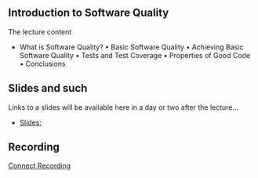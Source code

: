 ## Introduction	to	Software	Quality

The lecture content
* What	is	Software	Quality?
• Basic	Software	Quality
• Achieving	Basic	Software	Quality
• Tests	and	Test	Coverage
• Properties	of	Good	Code
• Conclusions

## Slides and such
Links to a slides will be available here in a day or two after the lecture...
 * [Slides:](https://github.com/dntoll/1dv610/raw/master/lectures/slides/Lecture%201.pdf)

## Recording
[Connect Recording](https://connect.sunet.se/p2bavux4tdk/?OWASP_CSRFTOKEN=d57e7c93ffc877b17feaad14e73aa639beacef60fa9844c8b795d2f32eef6241)
